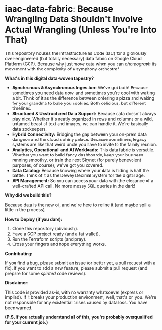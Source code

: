 # iaac-data-fabric: Because Wrangling Data Shouldn't Involve Actual Wrangling (Unless You're Into That)

This repository houses the Infrastructure as Code (IaC) for a gloriously over-engineered (but totally necessary) data fabric on Google Cloud Platform (GCP).  Because why just *move* data when you can *choreograph* its movement with the complexity of a symphony orchestra?

**What's in this digital data-woven tapestry?**

*   **Synchronous & Asynchronous Ingestion:** We've got both! Because sometimes you need data *now*, and sometimes you're cool with waiting a bit.  Think of it as the difference between ordering a pizza and waiting for your grandma to bake you cookies. Both delicious, but different timelines.
*   **Structured & Unstructured Data Support:**  Because data doesn't always play nice.  Whether it's neatly organized in rows and columns or a wild, untamed beast of text and images, we can handle it.  We're basically data zookeepers.
*   **Hybrid Connectivity:**  Bridging the gap between your on-prem data dungeon and the cloud's shiny palace. Because sometimes, legacy systems are like that weird uncle you have to invite to the family reunion.
*   **Analytics, Operational, and AI Workloads:**  This data fabric is versatile.  Whether you want to build fancy dashboards, keep your business running smoothly, or train the next Skynet (for purely benevolent purposes, of course), we've got you covered.
*   **Data Catalog:**  Because knowing where your data is hiding is half the battle.  Think of it as the Dewey Decimal System for the digital age.
*   **API Management:**  So you can access your data with the elegance of a well-crafted API call.  No more messy SQL queries in the dark!

**Why did we build this?**

Because data is the new oil, and we're here to refine it (and maybe spill a little in the process).

**How to Deploy (if you dare):**

1.  Clone this repository (obviously).
2.  Have a GCP project ready (and a fat wallet).
3.  Run the Terraform scripts (and pray).
4.  Cross your fingers and hope everything works.

**Contributing:**

If you find a bug, please submit an issue (or better yet, a pull request with a fix).  If you want to add a new feature, please submit a pull request (and prepare for some *spirited* code reviews).

**Disclaimer:**

This code is provided as-is, with no warranty whatsoever (express or implied).  If it breaks your production environment, well, that's on you.  We're not responsible for any existential crises caused by data loss.  You have been warned.

**(P.S.  If you actually understand all of this, you're probably overqualified for your current job.)**